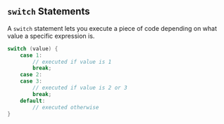 ## `switch` Statements
A `switch` statement lets you execute a piece of code depending on what value a specific expression is.

```java
switch (value) {
	case 1:
		// executed if value is 1
		break;
	case 2:
	case 3:
		// executed if value is 2 or 3
		break;
	default:
		// executed otherwise
}
```

